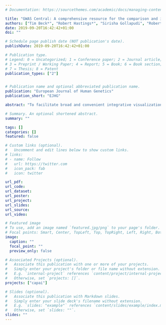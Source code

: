 ```yaml
---
# Documentation: https://sourcethemes.com/academic/docs/managing-content/

title: "GWAS Central: A comprehensive resource for the comparison and interrogation of genome-wide association studies"
authors: ["Tim Beck*", "Robert Hastings*", "Sirisha Gollapudi", "Robert C Free&dagger;","Anthony J Brookes&dagger;"]
date: 2019-09-20T16:42:42+01:00
doi: ""

# Schedule page publish date (NOT publication's date).
publishDate: 2019-09-20T16:42:42+01:00

# Publication type.
# Legend: 0 = Uncategorized; 1 = Conference paper; 2 = Journal article;
# 3 = Preprint / Working Paper; 4 = Report; 5 = Book; 6 = Book section;
# 7 = Thesis; 8 = Patent
publication_types: ["2"]


# Publication name and optional abbreviated publication name.
publication: "European Journal of Human Genetics"
publication_short: "EJHG"

abstract: "To facilitate broad and convenient integrative visualization of and access to GWAS data, we have created the GWAS Central resource (http://www.gwascentral.org). This database seeks to provide a comprehensive collection of summary-level genetic association data, structured both for maximal utility and for safe open access (i.e., non-directional signals to fully preclude research subject identification). The resource emphasizes on advanced tools that allow comparison and discovery of relevant data sets from the perspective of genes, genome regions, phenotypes or traits. Tested markers and relevant genomic features can be visually interrogated across up to 16 multiple association data sets in a single view, starting at a chromosome-wide view and increasing in resolution down to individual bases. In addition, users can privately upload and view their own data as temporary files. Search and display utility is further enhanced by exploiting phenotype ontology annotations to allow genetic variants associated with phenotypes and traits of interest to be precisely identified, across all studies. Data submissions are accepted from individual researchers, groups and consortia, whereas we also actively gather data sets from various public sources. As a result, the resource now provides over 67 million P-values for over 1600 studies, making it the world's largest openly accessible online collection of summary-level GWAS association information."

# Summary. An optional shortened abstract.
summary: ""

tags: []
categories: []
featured: false

# Custom links (optional).
#   Uncomment and edit lines below to show custom links.
# links:
# - name: Follow
#   url: https://twitter.com
#   icon_pack: fab
#   icon: twitter

url_pdf:
url_code:
url_dataset:
url_poster:
url_project:
url_slides:
url_source:
url_video:

# Featured image
# To use, add an image named `featured.jpg/png` to your page's folder. 
# Focal points: Smart, Center, TopLeft, Top, TopRight, Left, Right, BottomLeft, Bottom, BottomRight.
image:
  caption: ""
  focal_point: ""
  preview_only: false

# Associated Projects (optional).
#   Associate this publication with one or more of your projects.
#   Simply enter your project's folder or file name without extension.
#   E.g. `internal-project` references `content/project/internal-project/index.md`.
#   Otherwise, set `projects: []`.
projects: ["capai"]

# Slides (optional).
#   Associate this publication with Markdown slides.
#   Simply enter your slide deck's filename without extension.
#   E.g. `slides: "example"` references `content/slides/example/index.md`.
#   Otherwise, set `slides: ""`.
slides: ""
---
```


